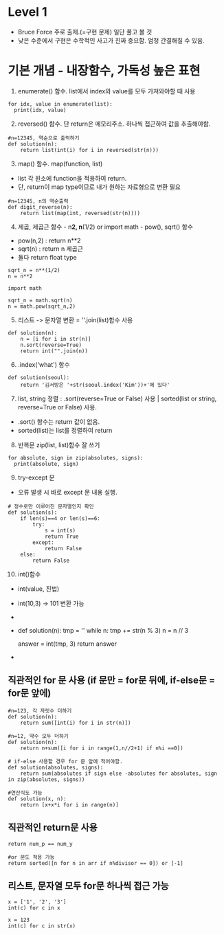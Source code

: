 # Level 1
- Bruce Force 주로 출제.(=구현 문제) 일단 풀고 볼 것
- 낮은 수준에서 구현은 수학적인 사고가 진짜 중요함. 엄청 간결해질 수 있음.

# 기본 개념 - 내장함수, 가독성 높은 표현
1. enumerate() 함수. list에서 index와 value를 모두 가져와야할 때 사용
~~~
for idx, value in enumerate(list):
  print(idx, value)
~~~

2. reversed() 함수. 단 return은 메모리주소. 하나씩 접근하여 값을 추출해야함.
~~~
#n=12345, 역순으로 출력하기
def solution(n):
    return list(int(i) for i in reversed(str(n)))
~~~

3. map() 함수. map(function, list)
- list 각 원소에 function을 적용하여 return.
- 단, return이 map type이므로 내가 원하는 자료형으로 변환 필요
~~~
#n=12345, n의 역순출력
def digit_reverse(n):
    return list(map(int, reversed(str(n))))
~~~

4. 제곱, 제곱근 함수 - n**2, n**(1/2) or import math - pow(), sqrt() 함수
- pow(n,2) : return n**2 
- sqrt(n) : return n 제곱근
- 둘다 return float type

~~~
sqrt_n = n**(1/2)
n = n**2
~~~
~~~
import math

sqrt_n = math.sqrt(n)
n = math.pow(sqrt_n,2)
~~~

5. 리스트 -> 문자열 변환 = ''.join(list)함수 사용
~~~
def solution(n):
    n = [i for i in str(n)]
    n.sort(reverse=True)
    return int("".join(n))
~~~

6. .index('what') 함수
~~~
def solution(seoul):
    return '김서방은 '+str(seoul.index('Kim'))+'에 있다'
~~~

7. list, string 정렬 : .sort(reverse=True or False) 사용 | sorted(list or string, reverse=True or False) 사용.
- .sort() 함수는 return 값이 없음.
- sorted(list)는 list를 정렬하여 return

8. 반복문 zip(list, list)함수 잘 쓰기
~~~
for absolute, sign in zip(absolutes, signs):
  print(absolute, sign)
~~~

9. try-except 문
- 오류 발생 시 바로 except 문 내용 실행.
~~~
# 정수로만 이루어진 문자열인지 확인
def solution(s):
    if len(s)==4 or len(s)==6:
        try:
            s = int(s)
            return True
        except:
            return False
    else:
        return False
~~~

10. int()함수
- int(value, 진법)
- int(10,3) -> 101 변환 가능
- ~~~
- def solution(n):
    tmp = ''
    while n:
        tmp += str(n % 3)
        n = n // 3

    answer = int(tmp, 3)
    return answer
- ~~~

## 직관적인 for 문 사용 (if 문만 = for문 뒤에, if-else문 = for문 앞에)
~~~
#n=123, 각 자릿수 더하기
def solution(n):    
    return sum([int(i) for i in str(n)])
~~~

~~~
#n=12, 약수 모두 더하기
def solution(n):
    return n+sum([i for i in range(1,n//2+1) if n%i ==0])
~~~

~~~
# if-else 사용할 경우 for 문 앞에 적어야함.
def solution(absolutes, signs):
    return sum(absolutes if sign else -absolutes for absolutes, sign in zip(absolutes, signs))
~~~

~~~
#연산식도 가능
def solution(x, n):
    return [x+x*i for i in range(n)]
~~~

## 직관적인 return문 사용
~~~
return num_p == num_y
~~~

~~~
#or 문도 적용 가능
return sorted([n for n in arr if n%divisor == 0]) or [-1]
~~~

## 리스트, 문자열 모두 for문 하나씩 접근 가능
~~~
x = ['1', '2', '3']
int(c) for c in x
~~~

~~~
x = 123
int(c) for c in str(x)
~~~
